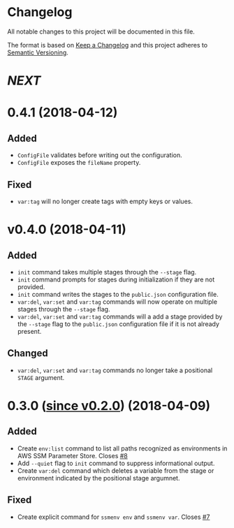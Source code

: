 # Changelog

All notable changes to this project will be documented in this file.

The format is based on [Keep a Changelog][kac] and this project adheres to
[Semantic Versioning][semver].

[kac]: http://keepachangelog.com/en/1.0.0/
[semver]: http://semver.org/spec/v2.0.0.html

# _NEXT_

# 0.4.1 (2018-04-12)

## Added

* `ConfigFile` validates before writing out the configuration.
* `ConfigFile` exposes the `fileName` property.

## Fixed

* `var:tag` will no longer create tags with empty keys or values.

# v0.4.0 (2018-04-11)

## Added

* `init` command takes multiple stages through the `--stage` flag.
* `init` command prompts for stages during initialization if they are not
  provided.
* `init` command writes the stages to the `public.json` configuration file.
* `var:del`, `var:set` and `var:tag` commands will now operate on multiple
  stages through the `--stage` flag.
* `var:del`, `var:set` and `var:tag` commands will a add a stage provided by
  the `--stage` flag to the `public.json` configuration file if it is not
  already present.

## Changed

* `var:del`, `var:set` and `var:tag` commands no longer take a positional
  `STAGE` argument.

# 0.3.0 ([since v0.2.0](https://github.com/oursiberia/ssmenv/compare/v0.2.0...v0.3.0)) (2018-04-09)

## Added

* Create `env:list` command to list all paths recognized as environments in
  AWS SSM Parameter Store. Closes
  [#8](https://github.com/oursiberia/ssmenv/issues/8)
* Add `--quiet` flag to `init` command to suppress informational output.
* Create `var:del` command which deletes a variable from the stage or
  environment indicated by the positional stage argumnet.

## Fixed

* Create explicit command for `ssmenv env` and `ssmenv var`. Closes
  [#7](https://github.com/oursiberia/ssmenv/issues/7)

